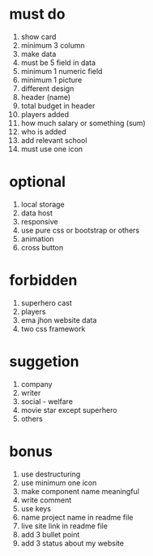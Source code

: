 # must do
1. show card
2. minimum 3 column
3. make data
4. must be 5 field in data
5. minimum 1 numeric field
6. minimum 1 picture
7. different design
8. header (name)
9. total budget in header
10. players added
11. how much salary or something (sum)
12. who is added
13. add relevant school
14. must use one icon

# optional
1. local storage
2. data host
3. responsive
4. use pure css or bootstrap or others
5. animation
6. cross button

# forbidden
1. superhero cast
2. players
3. ema jhon website data
4. two css framework

# suggetion
1. company
2. writer
3. social - welfare
4. movie star except superhero
5. others

# bonus
1. use destructuring
2. use minimum one icon
3. make component name meaningful
4. write comment
5. use keys
6. name project name in readme file
7. live site link in readme file
8. add 3 bullet point
9. add 3 status about my website
